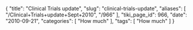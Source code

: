 {
    "title": "Clinical Trials update",
    "slug": "clinical-trials-update",
    "aliases": [
        "/Clinical+Trials+update+Sept+2010",
        "/966"
    ],
    "tiki_page_id": 966,
    "date": "2010-09-21",
    "categories": [
        "How much"
    ],
    "tags": [
        "How much"
    ]
}